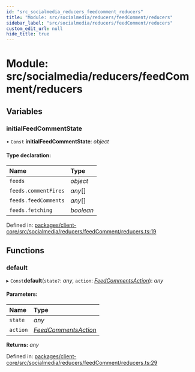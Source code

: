 ```yaml
---
id: "src_socialmedia_reducers_feedcomment_reducers"
title: "Module: src/socialmedia/reducers/feedComment/reducers"
sidebar_label: "src/socialmedia/reducers/feedComment/reducers"
custom_edit_url: null
hide_title: true
---
```


# Module: src/socialmedia/reducers/feedComment/reducers

## Variables

### initialFeedCommentState

• `Const` **initialFeedCommentState**: *object*

#### Type declaration:

| Name | Type |
| :------ | :------ |
| `feeds` | *object* |
| `feeds.commentFires` | *any*[] |
| `feeds.feedComments` | *any*[] |
| `feeds.fetching` | *boolean* |

Defined in: [packages/client-core/src/socialmedia/reducers/feedComment/reducers.ts:19](https://github.com/xr3ngine/xr3ngine/blob/7e8e151f1/packages/client-core/src/socialmedia/reducers/feedComment/reducers.ts#L19)

## Functions

### default

▸ `Const`**default**(`state?`: *any*, `action`: [*FeedCommentsAction*](src_socialmedia_reducers_feedcomment_actions.md#feedcommentsaction)): *any*

#### Parameters:

| Name | Type |
| :------ | :------ |
| `state` | *any* |
| `action` | [*FeedCommentsAction*](src_socialmedia_reducers_feedcomment_actions.md#feedcommentsaction) |

**Returns:** *any*

Defined in: [packages/client-core/src/socialmedia/reducers/feedComment/reducers.ts:29](https://github.com/xr3ngine/xr3ngine/blob/7e8e151f1/packages/client-core/src/socialmedia/reducers/feedComment/reducers.ts#L29)
